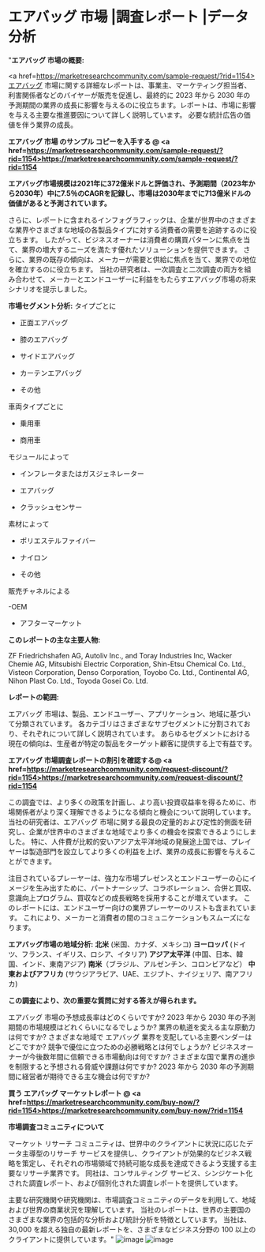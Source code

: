 # エアバッグ 市場 |調査レポート  |データ分析
"<strong>エアバッグ 市場の概要:</strong>

<a href=https://marketresearchcommunity.com/sample-request/?rid=1154>エアバッグ</a> 市場に関する詳細なレポートは、事業主、マーケティング担当者、利害関係者などのバイヤーが販売を促進し、最終的に 2023 年から 2030 年の予測期間の業界の成長に影響を与えるのに役立ちます。レポートは、市場に影響を与える主要な推進要因について詳しく説明しています。 必要な統計広告の価値を伴う業界の成長。

<strong>エアバッグ 市場 のサンプル コピーを入手する @ <a href=https://marketresearchcommunity.com/sample-request/?rid=1154>https://marketresearchcommunity.com/sample-request/?rid=1154</a></strong>

<strong>エアバッグ市場規模は2021年に372億米ドルと評価され、予測期間（2023年から2030年）中に7.5％のCAGRを記録し、市場は2030年までに713億米ドルの価値があると予測されています。</strong>

さらに、レポートに含まれるインフォグラフィックは、企業が世界中のさまざまな業界やさまざまな地域の各製品タイプに対する消費者の需要を追跡するのに役立ちます。 したがって、ビジネスオーナーは消費者の購買パターンに焦点を当て、業界の増大するニーズを満たす優れたソリューションを提供できます。 さらに、業界の既存の傾向は、メーカーが需要と供給に焦点を当て、業界での地位を確立するのに役立ちます。 当社の研究者は、一次調査と二次調査の両方を組み合わせて、メーカーとエンドユーザーに利益をもたらすエアバッグ市場の将来シナリオを提示しました。

<strong>市場セグメント分析:</strong>
タイプごとに



- 正面エアバッグ

- 膝のエアバッグ

- サイドエアバッグ

- カーテンエアバッグ

- その他



車両タイプごとに



- 乗用車

- 商用車



モジュールによって



- インフレータまたはガスジェネレーター

- エアバッグ

- クラッシュセンサー



素材によって



- ポリエステルファイバー

- ナイロン

- その他



販売チャネルによる



-OEM

- アフターマーケット

<strong>このレポートの主な主要人物:</strong>

ZF Friedrichshafen AG, Autoliv Inc., and Toray Industries Inc, Wacker Chemie AG, Mitsubishi Electric Corporation, Shin-Etsu Chemical Co. Ltd., Visteon Corporation, Denso Corporation, Toyobo Co. Ltd., Continental AG, Nihon Plast Co. Ltd., Toyoda Gosei Co. Ltd.



<strong>レポートの範囲:</strong>

エアバッグ 市場は、製品、エンドユーザー、アプリケーション、地域に基づいて分類されています。 各カテゴリはさまざまなサブセグメントに分割されており、それぞれについて詳しく説明されています。 あらゆるセグメントにおける現在の傾向は、生産者が特定の製品をターゲット顧客に提供する上で有益です。

<strong>エアバッグ 市場調査レポートの割引を確認する@ <a href=https://marketresearchcommunity.com/request-discount/?rid=1154>https://marketresearchcommunity.com/request-discount/?rid=1154</a></strong>

この調査では、より多くの政策を計画し、より高い投資収益率を得るために、市場関係者がより深く理解できるようになる傾向と機会について説明しています。 当社の研究者は、エアバッグ 市場に関する最良の定量的および定性的側面を研究し、企業が世界中のさまざまな地域でより多くの機会を探索できるようにしました。 特に、人件費が比較的安いアジア太平洋地域の発展途上国では、プレイヤーは製造部門を設立してより多くの利益を上げ、業界の成長に影響を与えることができます。

注目されているプレーヤーは、強力な市場プレゼンスとエンドユーザーの心にイメージを生み出すために、パートナーシップ、コラボレーション、合併と買収、意識向上プログラム、買収などの成長戦略を採用することが増えています。 このレポートには、エンドユーザー向けの業界プレーヤーのリストも含まれています。 これにより、メーカーと消費者の間のコミュニケーションもスムーズになります。

<strong>エアバッグ市場の地域分析:</strong>
<strong>北米</strong> (米国、カナダ、メキシコ)
<strong>ヨーロッパ</strong> (ドイツ、フランス、イギリス、ロシア、イタリア)
<strong>アジア太平洋</strong> (中国、日本、韓国、インド、東南アジア)
<strong>南米</strong>（ブラジル、アルゼンチン、コロンビアなど）
<strong>中東およびアフリカ</strong> (サウジアラビア、UAE、エジプト、ナイジェリア、南アフリカ)

<strong>この調査により、次の重要な質問に対する答えが得られます。</strong>

エアバッグ 市場の予想成長率はどのくらいですか? 2023 年から 2030 年の予測期間の市場規模はどれくらいになるでしょうか?
業界の軌道を変える主な原動力は何ですか?
さまざまな地域で エアバッグ 業界を支配している主要ベンダーはどこですか? 競争で優位に立つための必勝戦略とは何でしょうか?
ビジネスオーナーが今後数年間に信頼できる市場動向は何ですか?
さまざまな国で業界の進歩を制限すると予想される脅威や課題は何ですか?
2023 年から 2030 年の予測期間に経営者が期待できる主な機会は何ですか?

<strong>買う エアバッグ マーケットレポート @ <a href=https://marketresearchcommunity.com/buy-now/?rid=1154>https://marketresearchcommunity.com/buy-now/?rid=1154</a></strong>

<strong>市場調査コミュニティについて</strong>

マーケット リサーチ コミュニティは、世界中のクライアントに状況に応じたデータ主導型のリサーチ サービスを提供し、クライアントが効果的なビジネス戦略を策定し、それぞれの市場領域で持続可能な成長を達成できるよう支援する主要なリサーチ業界です。 同社は、コンサルティング サービス、シンジケート化された調査レポート、および個別化された調査レポートを提供しています。

主要な研究機関や研究機関は、市場調査コミュニティのデータを利用して、地域および世界の商業状況を理解しています。 当社のレポートは、世界の主要国のさまざまな業界の包括的な分析および統計分析を特徴としています。 当社は、30,000 を超える独自の最新レポートを、さまざまなビジネス分野の 100 以上のクライアントに提供しています。"
![image](https://github.com/Gargi1522/MRC/assets/158283091/eaf56d4b-a248-4ce9-b877-2a3369941090)
![image](https://github.com/Gargi1522/MRC/assets/158283091/0925365e-3205-4b54-93a0-6087e3856d08)
